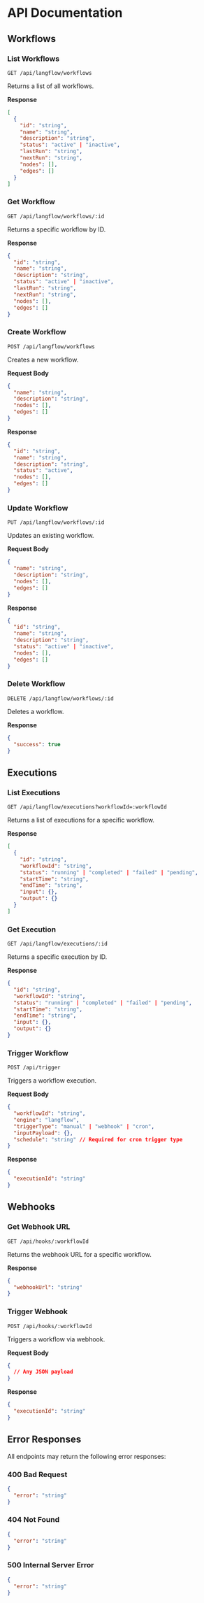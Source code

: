 # API Documentation

## Workflows

### List Workflows
```http
GET /api/langflow/workflows
```

Returns a list of all workflows.

**Response**
```json
[
  {
    "id": "string",
    "name": "string",
    "description": "string",
    "status": "active" | "inactive",
    "lastRun": "string",
    "nextRun": "string",
    "nodes": [],
    "edges": []
  }
]
```

### Get Workflow
```http
GET /api/langflow/workflows/:id
```

Returns a specific workflow by ID.

**Response**
```json
{
  "id": "string",
  "name": "string",
  "description": "string",
  "status": "active" | "inactive",
  "lastRun": "string",
  "nextRun": "string",
  "nodes": [],
  "edges": []
}
```

### Create Workflow
```http
POST /api/langflow/workflows
```

Creates a new workflow.

**Request Body**
```json
{
  "name": "string",
  "description": "string",
  "nodes": [],
  "edges": []
}
```

**Response**
```json
{
  "id": "string",
  "name": "string",
  "description": "string",
  "status": "active",
  "nodes": [],
  "edges": []
}
```

### Update Workflow
```http
PUT /api/langflow/workflows/:id
```

Updates an existing workflow.

**Request Body**
```json
{
  "name": "string",
  "description": "string",
  "nodes": [],
  "edges": []
}
```

**Response**
```json
{
  "id": "string",
  "name": "string",
  "description": "string",
  "status": "active" | "inactive",
  "nodes": [],
  "edges": []
}
```

### Delete Workflow
```http
DELETE /api/langflow/workflows/:id
```

Deletes a workflow.

**Response**
```json
{
  "success": true
}
```

## Executions

### List Executions
```http
GET /api/langflow/executions?workflowId=:workflowId
```

Returns a list of executions for a specific workflow.

**Response**
```json
[
  {
    "id": "string",
    "workflowId": "string",
    "status": "running" | "completed" | "failed" | "pending",
    "startTime": "string",
    "endTime": "string",
    "input": {},
    "output": {}
  }
]
```

### Get Execution
```http
GET /api/langflow/executions/:id
```

Returns a specific execution by ID.

**Response**
```json
{
  "id": "string",
  "workflowId": "string",
  "status": "running" | "completed" | "failed" | "pending",
  "startTime": "string",
  "endTime": "string",
  "input": {},
  "output": {}
}
```

### Trigger Workflow
```http
POST /api/trigger
```

Triggers a workflow execution.

**Request Body**
```json
{
  "workflowId": "string",
  "engine": "langflow",
  "triggerType": "manual" | "webhook" | "cron",
  "inputPayload": {},
  "schedule": "string" // Required for cron trigger type
}
```

**Response**
```json
{
  "executionId": "string"
}
```

## Webhooks

### Get Webhook URL
```http
GET /api/hooks/:workflowId
```

Returns the webhook URL for a specific workflow.

**Response**
```json
{
  "webhookUrl": "string"
}
```

### Trigger Webhook
```http
POST /api/hooks/:workflowId
```

Triggers a workflow via webhook.

**Request Body**
```json
{
  // Any JSON payload
}
```

**Response**
```json
{
  "executionId": "string"
}
```

## Error Responses

All endpoints may return the following error responses:

### 400 Bad Request
```json
{
  "error": "string"
}
```

### 404 Not Found
```json
{
  "error": "string"
}
```

### 500 Internal Server Error
```json
{
  "error": "string"
}
``` 